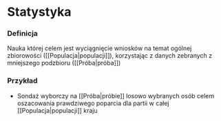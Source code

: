 # Statystyka
### Definicja
Nauka której celem jest wyciągnięcie wniosków na temat ogólnej zbiorowości ([[Populacja|populacji]]), korzystając z danych zebranych z mniejszego podzbioru ([[Próba|próba]])

### Przykład
- Sondaż wyborczy na [[Próba|próbie]] losowo wybranych osób celem oszacowania prawdziwego poparcia dla partii w całej [[Populacja|populacji]] kraju